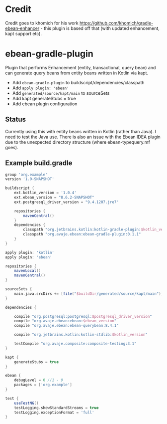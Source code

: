 # Credit

Credit goes to khomich for his work https://github.com/khomich/gradle-ebean-enhancer - this plugin is based off that
(with updated enhancement, kapt support etc).

# ebean-gradle-plugin
Plugin that performs Enhancement (entity, transactional, query bean) and can generate query beans from entity beans written in Kotlin via kapt.

- Add `ebean-gradle-plugin` to buildscript/dependencies/classpath
- Add `apply plugin: 'ebean'`
- Add `generated/source/kapt/main` to sourceSets
- Add kapt generateStubs = true
- Add ebean plugin configuration

## Status

Currently using this with entity beans written in Kotlin (rather than Java).  I need to test the Java use.
There is also an issue with the Ebean IDEA plugin due to the unexpected directory structure (where ebean-typequery.mf goes).

## Example build.gradle

```groovy
group 'org.example'
version '1.0-SNAPSHOT'

buildscript {
    ext.kotlin_version = '1.0.4'
    ext.ebean_version = "8.6.2-SNAPSHOT"
    ext.postgresql_driver_version = "9.4.1207.jre7"

    repositories {
        mavenCentral()
    }
    dependencies {
        classpath "org.jetbrains.kotlin:kotlin-gradle-plugin:$kotlin_version"
        classpath "org.avaje.ebean:ebean-gradle-plugin:0.1.1"
    }
}

apply plugin: 'kotlin'
apply plugin: 'ebean'

repositories {
    mavenLocal()
    mavenCentral()
}

sourceSets {
    main.java.srcDirs += [file("$buildDir/generated/source/kapt/main")]
}

dependencies {

    compile "org.postgresql:postgresql:$postgresql_driver_version"
    compile "org.avaje.ebean:ebean:$ebean_version"
    compile "org.avaje.ebean:ebean-querybean:8.4.1"

    compile "org.jetbrains.kotlin:kotlin-stdlib:$kotlin_version"

    testCompile "org.avaje.composite:composite-testing:3.1"
}

kapt {
    generateStubs = true
}

ebean {
    debugLevel = 0 //1 - 9
    packages = ['org.example']
}

test {
    useTestNG()
    testLogging.showStandardStreams = true
    testLogging.exceptionFormat = 'full'
}

```
